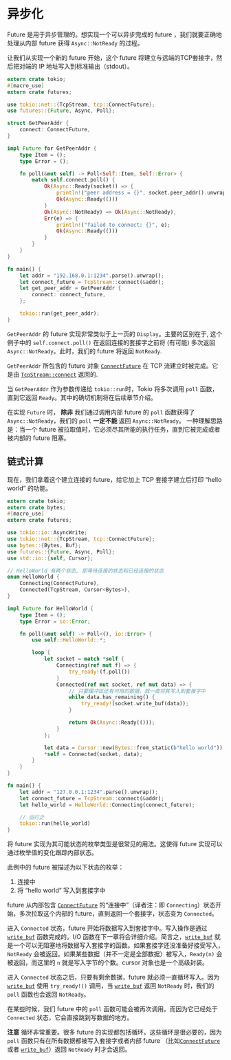 # 异步化

Future 是用于异步管理的。想实现一个可以异步完成的 future ，我们就要正确地处理从内部 future 获得 `Async::NotReady` 的过程。

让我们从实现一个新的 future 开始，这个 future 将建立与远端的TCP套接字，然后把对端的 IP 地址写入到标准输出（stdout）。

```rust
extern crate tokio;
#[macro_use]
extern crate futures;

use tokio::net::{TcpStream, tcp::ConnectFuture};
use futures::{Future, Async, Poll};

struct GetPeerAddr {
    connect: ConnectFuture,
}

impl Future for GetPeerAddr {
    type Item = ();
    type Error = ();

    fn poll(&mut self) -> Poll<Self::Item, Self::Error> {
        match self.connect.poll() {
            Ok(Async::Ready(socket)) => {
                println!("peer address = {}", socket.peer_addr().unwrap());
                Ok(Async::Ready(()))
            }
            Ok(Async::NotReady) => Ok(Async::NotReady),
            Err(e) => {
                println!("failed to connect: {}", e);
                Ok(Async::Ready(()))
            }
        }
    }
}

fn main() {
    let addr = "192.168.0.1:1234".parse().unwrap();
    let connect_future = TcpStream::connect(&addr);
    let get_peer_addr = GetPeerAddr {
        connect: connect_future,
    };

    tokio::run(get_peer_addr);
}
```

`GetPeerAddr` 的 future 实现非常类似于上一页的 `Display`。主要的区别在于, 这个例子中的 `self.connect.poll()` 在返回连接的套接字之前将 (有可能) 多次返回 `Async::NotReady`。此时，我们的 future 将返回 `NotReady`.

`GetPeerAddr` 所包含的 future 对象 [`ConnectFuture`] 在 TCP 流建立时被完成。它是由 [`TcpStream::connect`] 返回的.

当 `GetPeerAddr` 作为参数传递给 `tokio::run`时，Tokio 将多次调用 `poll` 函数，直到它返回 `Ready`。其中的确切机制将在后续章节介绍。

在实现 `Future` 时， **除非** 我们通过调用内部 future 的 `poll` 函数获得了 `Async::NotReady`，我们的 `poll` **一定不能** 返回 `Async::NotReady`。
一种理解思路是：当一个 future 被拉取值时，它必须尽其所能的执行任务，直到它被完成或者被内部的 future 阻塞。

## 链式计算

现在，我们拿着这个建立连接的 future，给它加上 TCP 套接字建立后打印 “hello world” 的功能。

```rust
extern crate tokio;
extern crate bytes;
#[macro_use]
extern crate futures;

use tokio::io::AsyncWrite;
use tokio::net::{TcpStream, tcp::ConnectFuture};
use bytes::{Bytes, Buf};
use futures::{Future, Async, Poll};
use std::io::{self, Cursor};

// HelloWorld 有两个状态, 即等待连接的状态和已经连接的状态
enum HelloWorld {
    Connecting(ConnectFuture),
    Connected(TcpStream, Cursor<Bytes>),
}

impl Future for HelloWorld {
    type Item = ();
    type Error = io::Error;

    fn poll(&mut self) -> Poll<(), io::Error> {
        use self::HelloWorld::*;

        loop {
            let socket = match *self {
                Connecting(ref mut f) => {
                    try_ready!(f.poll())
                }
                Connected(ref mut socket, ref mut data) => {
                    // 只要缓冲区还有可用的数据，就一直将其写入到套接字中
                    while data.has_remaining() {
                        try_ready!(socket.write_buf(data));
                    }

                    return Ok(Async::Ready(()));
                }
            };

            let data = Cursor::new(Bytes::from_static(b"hello world"));
            *self = Connected(socket, data);
        }
    }
}

fn main() {
    let addr = "127.0.0.1:1234".parse().unwrap();
    let connect_future = TcpStream::connect(&addr);
    let hello_world = HelloWorld::Connecting(connect_future);

    // 运行之
    tokio::run(hello_world)
}
```

将 future 实现为其可能状态的枚举类型是很常见的用法。这使得 future 实现可以通过枚举值的变化跟踪内部状态。

此例中的 future 被描述为以下状态的枚举：

1. 连接中
2. 将 “hello world” 写入到套接字中

future 从内部包含 [`ConnectFuture`] 的“连接中”（译者注：即 `Connecting`）状态开始，多次拉取这个内部的 future，直到返回一个套接字，状态变为 `Connected`。

进入 `Connected` 状态，future 开始将数据写入到套接字中。写入操作是通过 [`write_buf`] 函数完成的。I/O 函数在下一章将会详细介绍。简言之，[`write_buf`] 就是一个可以无阻塞地将数据写入套接字的函数。如果套接字还没准备好接受写入，`NotReady` 会被返回。如果某些数据（并不一定是全部数据）被写入，`Ready(n)` 会被返回，而这里的 `n` 就是写入字节的个数。cursor 对象也是一个高级封装。

进入 `Connected` 状态之后，只要有剩余数据，future 就必须一直循环写入。因为 [`write_buf`] 使用 `try_ready!()` 调用，当 [`write_buf`] 返回 `NotReady` 时，我们的 `poll` 函数也会返回 `NotReady`。

在某些时候，我们 future 中的 `poll` 函数可能会被再次调用。而因为它已经处于 `Connected` 状态，它会直接跳到写数据的地方。

**注意** 循环非常重要。很多 future 的实现都包括循环。这些循环是很必要的，因为 `poll` 函数只有在所有数据都被写入套接字或者内部 future （比如[`ConnectFuture`] 或者 [`write_buf`]）返回 `NotReady` 时才会返回。

[`ConnectFuture`]: https://docs.rs/tokio/0.1/tokio/net/tcp/struct.ConnectFuture.html
[`write_buf`]: https://docs.rs/tokio/0.1/tokio/io/trait.AsyncWrite.html#method.write_buf
[`TcpStream::connect`]: https://docs.rs/tokio/0.1.12/tokio/net/struct.TcpStream.html#method.connect
